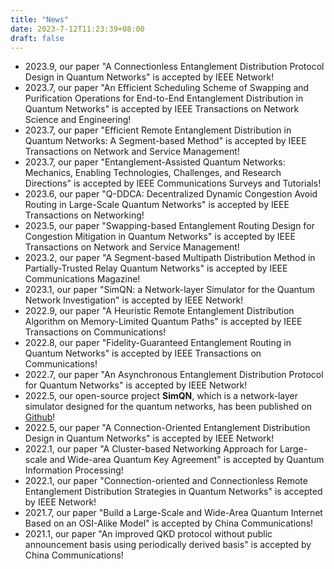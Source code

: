 ```yaml
---
title: "News"
date: 2023-7-12T11:23:39+08:00
draft: false
---
```

 * 2023.9, our paper "A Connectionless Entanglement Distribution Protocol Design in Quantum Networks" is accepted by IEEE Network!
 * 2023.7, our paper "An Efficient Scheduling Scheme of Swapping and Purification Operations for End-to-End Entanglement Distribution in Quantum Networks" is accepted by IEEE Transactions on Network Science and Engineering!
 * 2023.7, our paper "Efficient Remote Entanglement Distribution in Quantum Networks: A Segment-based Method" is accepted by IEEE Transactions on Network and Service Management! 
 * 2023.7, our paper "Entanglement-Assisted Quantum Networks: Mechanics, Enabling Technologies, Challenges, and Research Directions" is accepted by IEEE Communications Surveys and Tutorials!  
 * 2023.6, our paper "Q-DDCA: Decentralized Dynamic Congestion Avoid Routing in Large-Scale Quantum Networks" is accepted by IEEE Transactions on Networking!  
 * 2023.5, our paper "Swapping-based Entanglement Routing Design for Congestion Mitigation in Quantum Networks" is accepted by IEEE Transactions on Network and Service Management!  
 * 2023.2, our paper "A Segment-based Multipath Distribution Method in Partially-Trusted Relay Quantum Networks" is accepted by IEEE Communications Magazine!  
 * 2023.1, our paper "SimQN: a Network-layer Simulator for the Quantum Network Investigation" is accepted by IEEE Network!
 * 2022.9, our paper "A Heuristic Remote Entanglement Distribution Algorithm on Memory-Limited Quantum Paths" is accepted by IEEE Transactions on Communications!
 * 2022.8, our paper "Fidelity-Guaranteed Entanglement Routing in Quantum Networks" is accepted by IEEE Transactions on Communications!
 * 2022.7, our paper "An Asynchronous Entanglement Distribution Protocol for Quantum Networks" is accepted by IEEE Network!
 * 2022.5, our open-source project **SimQN**, which is a network-layer simulator designed for the quantum networks, has been published on [Github](https://github.com/ertuil/SimQN)!
 * 2022.5, our paper "A Connection-Oriented Entanglement Distribution Design in Quantum Networks" is accepted by IEEE Network!
 * 2022.1, our paper "A Cluster-based Networking Approach for Large-scale and Wide-area Quantum Key Agreement" is accepted by Quantum Information Processing!
 * 2022.1, our paper "Connection-oriented and Connectionless Remote Entanglement Distribution Strategies in Quantum Networks" is accepted by IEEE Network!
 * 2021.7, our paper "Build a Large-Scale and Wide-Area Quantum Internet Based on an OSI-Alike Model" is accepted by China Communications!
 * 2021.1, our paper "An improved QKD protocol without public announcement basis using periodically derived basis" is accepted by China Communications!
